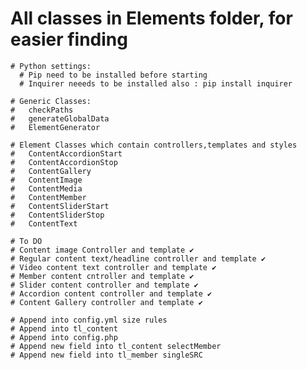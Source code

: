 
  # All classes in Elements folder, for easier finding

    # Python settings:
      # Pip need to be installed before starting
      # Inquirer neeeds to be installed also : pip install inquirer 

    # Generic Classes:
    #   checkPaths
    #   generateGlobalData
    #   ElementGenerator

    # Element Classes which contain controllers,templates and styles
    #   ContentAccordionStart
    #   ContentAccordionStop
    #   ContentGallery
    #   ContentImage
    #   ContentMedia
    #   ContentMember
    #   ContentSliderStart
    #   ContentSliderStop
    #   ContentText
    
    # To DO
    # Content image Controller and template ✔
    # Regular content text/headline controller and template ✔
    # Video content text controller and template ✔
    # Member content cntroller and template ✔
    # Slider content controller and template ✔
    # Accordion content controller and template ✔
    # Content Gallery controller and template ✔

    # Append into config.yml size rules
    # Append into tl_content
    # Append into config.php 
    # Append new field into tl_content selectMember
    # Append new field into tl_member singleSRC